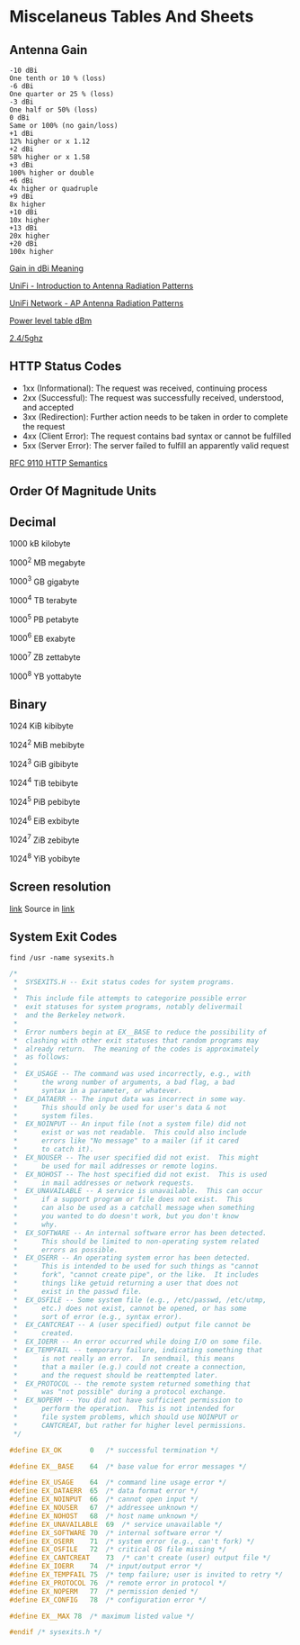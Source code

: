 # Miscelaneus Tables And Sheets
## Antenna Gain
```
-10 dBi
One tenth or 10 % (loss)
-6 dBi
One quarter or 25 % (loss)
-3 dBi
One half or 50% (loss)
0 dBi
Same or 100% (no gain/loss)
+1 dBi
12% higher or x 1.12
+2 dBi
58% higher or x 1.58
+3 dBi
100% higher or double
+6 dBi
4x higher or quadruple
+9 dBi
8x higher
+10 dBi
10x higher
+13 dBi
20x higher
+20 dBi
100x higher
```
[Gain in dBi Meaning](https://antennatestlab.com/antenna-education-tutorials/what-is-antenna-gain-dbi-scale)

[UniFi - Introduction to Antenna Radiation Patterns](https://help.ui.com/hc/en-us/articles/115012664088)

[UniFi Network - AP Antenna Radiation Patterns](https://help.ui.com/hc/en-us/articles/115005212927-UniFi-UAP-Antenna-Radiation-Patterns)

[Power level table dBm](https://en.wikipedia.org/wiki/DBm) 

[2.4/5ghz](https://www.data-alliance.net/blog/5ghz-wireless-frequency-properties-applications-comparison-to-24ghz-wifi/)

## HTTP Status Codes
* 1xx (Informational): The request was received, continuing process 
* 2xx (Successful): The request was successfully received, understood, and accepted 
* 3xx (Redirection): Further action needs to be taken in order to complete the request
* 4xx (Client Error): The request contains bad syntax or cannot be fulfilled
* 5xx (Server Error): The server failed to fulfill an apparently valid request

[RFC 9110 HTTP Semantics](https://www.rfc-editor.org/rfc/rfc9110.html#name-status-codes)

## Order Of Magnitude Units

Decimal 
------
$1000$ 	kB 	kilobyte 

$1000^2$ 	MB 	megabyte

$1000^3$ 	GB 	gigabyte

$1000^4$ 	TB 	terabyte

$1000^5$ 	PB 	petabyte

$1000^6$ 	EB 	exabyte

$1000^7$	ZB 	zettabyte

$1000^8$ 	YB 	yottabyte
	
Binary
---
$1024$ 	KiB 	kibibyte 	

$1024^2$ 	MiB 	mebibyte 	

$1024^3$ 	GiB 	gibibyte 	

$1024^4$ 	TiB 	tebibyte 	

$1024^5$ 	PiB 	pebibyte 	

$1024^6$ 	EiB 	exbibyte 	

$1024^7$ 	ZiB 	zebibyte 	

$1024^8$ 	YiB 	yobibyte 	

## Screen resolution
[link](https://gist.github.com/adrianbiro/9b9ea36bb78cbf5a961ea407c94114c5)
Source in [link](https://github.com/basujindal/basujindal.github.io/blob/master/_posts/2021-10-11-screen-resolution.md)

## System Exit Codes

`find /usr -name sysexits.h`

```c
/*
 *  SYSEXITS.H -- Exit status codes for system programs.
 *
 *	This include file attempts to categorize possible error
 *	exit statuses for system programs, notably delivermail
 *	and the Berkeley network.
 *
 *	Error numbers begin at EX__BASE to reduce the possibility of
 *	clashing with other exit statuses that random programs may
 *	already return.  The meaning of the codes is approximately
 *	as follows:
 *
 *	EX_USAGE -- The command was used incorrectly, e.g., with
 *		the wrong number of arguments, a bad flag, a bad
 *		syntax in a parameter, or whatever.
 *	EX_DATAERR -- The input data was incorrect in some way.
 *		This should only be used for user's data & not
 *		system files.
 *	EX_NOINPUT -- An input file (not a system file) did not
 *		exist or was not readable.  This could also include
 *		errors like "No message" to a mailer (if it cared
 *		to catch it).
 *	EX_NOUSER -- The user specified did not exist.  This might
 *		be used for mail addresses or remote logins.
 *	EX_NOHOST -- The host specified did not exist.  This is used
 *		in mail addresses or network requests.
 *	EX_UNAVAILABLE -- A service is unavailable.  This can occur
 *		if a support program or file does not exist.  This
 *		can also be used as a catchall message when something
 *		you wanted to do doesn't work, but you don't know
 *		why.
 *	EX_SOFTWARE -- An internal software error has been detected.
 *		This should be limited to non-operating system related
 *		errors as possible.
 *	EX_OSERR -- An operating system error has been detected.
 *		This is intended to be used for such things as "cannot
 *		fork", "cannot create pipe", or the like.  It includes
 *		things like getuid returning a user that does not
 *		exist in the passwd file.
 *	EX_OSFILE -- Some system file (e.g., /etc/passwd, /etc/utmp,
 *		etc.) does not exist, cannot be opened, or has some
 *		sort of error (e.g., syntax error).
 *	EX_CANTCREAT -- A (user specified) output file cannot be
 *		created.
 *	EX_IOERR -- An error occurred while doing I/O on some file.
 *	EX_TEMPFAIL -- temporary failure, indicating something that
 *		is not really an error.  In sendmail, this means
 *		that a mailer (e.g.) could not create a connection,
 *		and the request should be reattempted later.
 *	EX_PROTOCOL -- the remote system returned something that
 *		was "not possible" during a protocol exchange.
 *	EX_NOPERM -- You did not have sufficient permission to
 *		perform the operation.  This is not intended for
 *		file system problems, which should use NOINPUT or
 *		CANTCREAT, but rather for higher level permissions.
 */

#define EX_OK		0	/* successful termination */

#define EX__BASE	64	/* base value for error messages */

#define EX_USAGE	64	/* command line usage error */
#define EX_DATAERR	65	/* data format error */
#define EX_NOINPUT	66	/* cannot open input */
#define EX_NOUSER	67	/* addressee unknown */
#define EX_NOHOST	68	/* host name unknown */
#define EX_UNAVAILABLE	69	/* service unavailable */
#define EX_SOFTWARE	70	/* internal software error */
#define EX_OSERR	71	/* system error (e.g., can't fork) */
#define EX_OSFILE	72	/* critical OS file missing */
#define EX_CANTCREAT	73	/* can't create (user) output file */
#define EX_IOERR	74	/* input/output error */
#define EX_TEMPFAIL	75	/* temp failure; user is invited to retry */
#define EX_PROTOCOL	76	/* remote error in protocol */
#define EX_NOPERM	77	/* permission denied */
#define EX_CONFIG	78	/* configuration error */

#define EX__MAX	78	/* maximum listed value */

#endif /* sysexits.h */
```